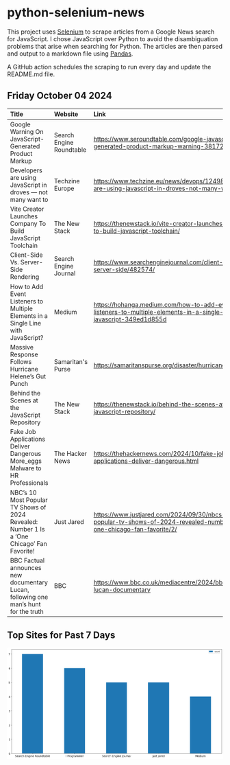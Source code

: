 # python-selenium-news

This project uses [Selenium](https://www.seleniumhq.org/) to scrape articles from a Google News search for JavaScript.
I chose JavaScript over Python to avoid the disambiguation problems that arise when searching for Python.
The articles are then parsed and output to a markdown file using [Pandas](https://pandas.pydata.org/).

A GitHub action schedules the scraping to run every day and update the README.md file.

## Friday October 04 2024


| Title                                                                                      | Website                  | Link                                                                                                                          |
|:-------------------------------------------------------------------------------------------|:-------------------------|:------------------------------------------------------------------------------------------------------------------------------|
| Google Warning On JavaScript-Generated Product Markup                                      | Search Engine Roundtable | https://www.seroundtable.com/google-javascript-generated-product-markup-warning-38172.html                                    |
| Developers are using JavaScript in droves — not many want to                               | Techzine Europe          | https://www.techzine.eu/news/devops/124983/developers-are-using-javascript-in-droves-not-many-want-to/                        |
| Vite Creator Launches Company To Build JavaScript Toolchain                                | The New Stack            | https://thenewstack.io/vite-creator-launches-company-to-build-javascript-toolchain/                                           |
| Client-Side Vs. Server-Side Rendering                                                      | Search Engine Journal    | https://www.searchenginejournal.com/client-side-vs-server-side/482574/                                                        |
| How to Add Event Listeners to Multiple Elements in a Single Line with JavaScript?          | Medium                   | https://hohanga.medium.com/how-to-add-event-listeners-to-multiple-elements-in-a-single-line-with-javascript-349ed1d855d       |
| Massive Response Follows Hurricane Helene’s Gut Punch                                      | Samaritan's Purse        | https://samaritanspurse.org/disaster/hurricane-helene/                                                                        |
| Behind the Scenes at the JavaScript Repository                                             | The New Stack            | https://thenewstack.io/behind-the-scenes-at-the-javascript-repository/                                                        |
| Fake Job Applications Deliver Dangerous More_eggs Malware to HR Professionals              | The Hacker News          | https://thehackernews.com/2024/10/fake-job-applications-deliver-dangerous.html                                                |
| NBC’s 10 Most Popular TV Shows of 2024 Revealed: Number 1 Is a ‘One Chicago’ Fan Favorite! | Just Jared               | https://www.justjared.com/2024/09/30/nbcs-10-most-popular-tv-shows-of-2024-revealed-number-1-is-a-one-chicago-fan-favorite/2/ |
| BBC Factual announces new documentary Lucan, following one man’s hunt for the truth        | BBC                      | https://www.bbc.co.uk/mediacentre/2024/bbc-factual-lucan-documentary                                                          |
## Top Sites for Past 7 Days

![Graph of Top Sites](https://raw.githubusercontent.com/dan-mba/python-selenium-news/main/last-week.png)
